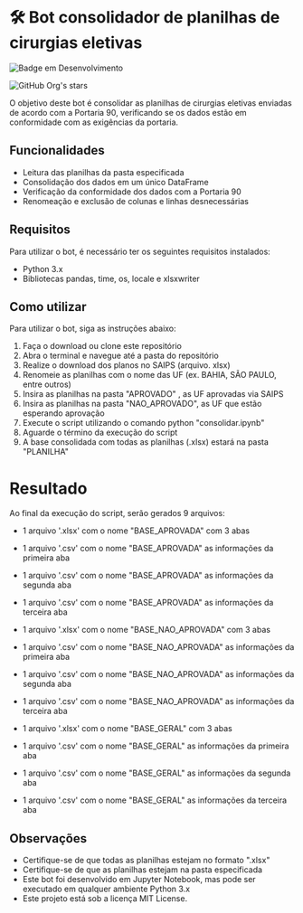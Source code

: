 # 🛠️ Bot consolidador de planilhas de cirurgias eletivas

![Badge em Desenvolvimento](https://img.shields.io/static/v1?label=STATUS&message=FINALIZADO&color=GREEN&style=for-the-badge)

![GitHub Org's stars](https://img.shields.io/github/stars/camilafernanda?style=social)

O objetivo deste bot é consolidar as planilhas de cirurgias eletivas enviadas de acordo com a Portaria 90, verificando se os dados estão em conformidade com as exigências da portaria.

## Funcionalidades

* Leitura das planilhas da pasta especificada
* Consolidação dos dados em um único DataFrame
* Verificação da conformidade dos dados com a Portaria 90
* Renomeação e exclusão de colunas e linhas desnecessárias

## Requisitos

Para utilizar o bot, é necessário ter os seguintes requisitos instalados:
* Python 3.x
* Bibliotecas pandas, time, os, locale e xlsxwriter

## Como utilizar

Para utilizar o bot, siga as instruções abaixo:
1. Faça o download ou clone este repositório
2. Abra o terminal e navegue até a pasta do repositório
3. Realize o download dos planos no SAIPS (arquivo. xlsx)
4. Renomeie as planilhas com o nome das UF (ex. BAHIA, SÃO PAULO, entre outros)
5. Insira as planilhas na pasta "APROVADO" , as UF aprovadas via SAIPS
6. Insira as planilhas na pasta "NAO_APROVADO", as UF que estão esperando aprovação
7. Execute o script utilizando o comando python "consolidar.ipynb" 
8. Aguarde o término da execução do script
9. A base consolidada com todas as planilhas (.xlsx) estará na pasta "PLANILHA"

# Resultado

Ao final da execução do script, serão gerados 9 arquivos:
* 1 arquivo '.xlsx' com o nome "BASE_APROVADA" com 3 abas
* 1 arquivo '.csv' com o nome "BASE_APROVADA" as informações da primeira aba 
* 1 arquivo '.csv' com o nome "BASE_APROVADA" as informações da segunda aba 
* 1 arquivo '.csv' com o nome "BASE_APROVADA" as informações da terceira aba 

* 1 arquivo '.xlsx' com o nome "BASE_NAO_APROVADA" com 3 abas
* 1 arquivo '.csv' com o nome "BASE_NAO_APROVADA" as informações da primeira aba 
* 1 arquivo '.csv' com o nome "BASE_NAO_APROVADA" as informações da segunda aba 
* 1 arquivo '.csv' com o nome "BASE_NAO_APROVADA" as informações da terceira aba 

* 1 arquivo '.xlsx' com o nome "BASE_GERAL" com 3 abas
* 1 arquivo '.csv' com o nome "BASE_GERAL" as informações da primeira aba 
* 1 arquivo '.csv' com o nome "BASE_GERAL" as informações da segunda aba 
* 1 arquivo '.csv' com o nome "BASE_GERAL" as informações da terceira aba 

## Observações
* Certifique-se de que todas as planilhas estejam no formato ".xlsx"
* Certifique-se de que as planilhas estejam na pasta especificada
* Este bot foi desenvolvido em Jupyter Notebook, mas pode ser executado em qualquer ambiente Python 3.x
* Este projeto está sob a licença MIT License.

 
